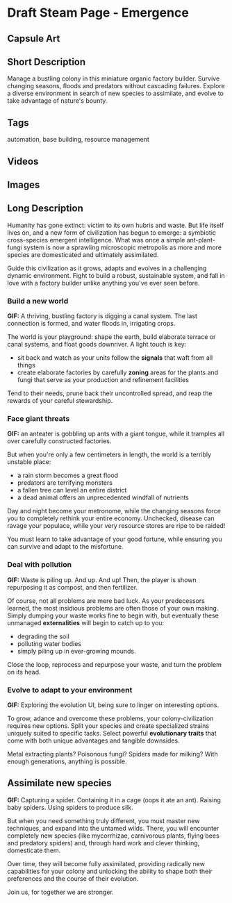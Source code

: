 # Draft Steam Page - Emergence

## Capsule Art

## Short Description

Manage a bustling colony in this miniature organic factory builder.
Survive changing seasons, floods and predators without cascading failures.
Explore a diverse environment in search of new species to assimilate,
and evolve to take advantage of nature's bounty.

## Tags

automation, base building, resource management

## Videos

## Images

## Long Description

Humanity has gone extinct: victim to its own hubris and waste.
But life itself lives on, and a new form of civilization has begun to emerge:
a symbiotic cross-species emergent intelligence.
What was once a simple ant-plant-fungi system is now a sprawling microscopic metropolis as more and more species are domesticated and ultimately assimilated.

Guide this civilization as it grows, adapts and evolves in a challenging dynamic environment.
Fight to build a robust, sustainable system, and fall in love with a factory builder unlike anything you've ever seen before.

### Build a new world

**GIF:** A thriving, bustling factory is digging a canal system. The last connection is formed, and water floods in, irrigating crops.

The world is your playground: shape the earth, build elaborate terrace or canal systems, and float goods downriver.
A light touch is key:

- sit back and watch as your units follow the **signals** that waft from all things
- create elaborate factories by carefully **zoning** areas for the plants and fungi that serve as your production and refinement facilities

Tend to their needs, prune back their uncontrolled spread, and reap the rewards of your careful stewardship.

### Face giant threats

**GIF:** an anteater is gobbling up ants with a giant tongue, while it tramples all over carefully constructed factories.

But when you're only a few centimeters in length, the world is a terribly unstable place:

- a rain storm becomes a great flood
- predators are terrifying monsters
- a fallen tree can level an entire district
- a dead animal offers an unprecedented windfall of nutrients

Day and night become your metronome, while the changing seasons force you to completely rethink your entire economy.
Unchecked, disease can ravage your populace, while your very resource stores are ripe to be raided!

You must learn to take advantage of your good fortune, while ensuring you can survive and adapt to the misfortune.

### Deal with pollution

**GIF:** Waste is piling up. And up. And up! Then, the player is shown repurposing it as compost, and then fertilizer.

Of course, not all problems are mere bad luck.
As your predecessors learned, the most insidious problems are often those of your own making.
Simply dumping your waste works fine to begin with, but eventually these unmanaged **externalities** will begin to catch up to you:

- degrading the soil
- polluting water bodies
- simply piling up in ever-growing mounds.

Close the loop, reprocess and repurpose your waste, and turn the problem on its head.

### Evolve to adapt to your environment

**GIF:** Exploring the evolution UI, being sure to linger on interesting options.

To grow, adance and overcome these problems, your colony-civilization requires new options.
Split your species and create specialized strains uniquely suited to specific tasks.
Select powerful **evolutionary traits** that come with both unique advantages and tangible downsides.

Metal extracting plants? Poisonous fungi? Spiders made for milking?
With enough generations, anything is possible.

## Assimilate new species

**GIF:** Capturing a spider. Containing it in a cage (oops it ate an ant). Raising baby spiders. Using spiders to produce silk.

But when you need something truly different, you must master new techniques, and expand into the untamed wilds.
There, you will encounter completely new species (like mycorrhizae, carnivorous plants, flying bees and predatory spiders) and, through hard work and clever thinking, domesticate them.

Over time, they will become fully assimilated, providing radically new capabilities for your colony and unlocking the ability to shape both their preferences and the course of their evolution.

Join us, for together we are stronger.
